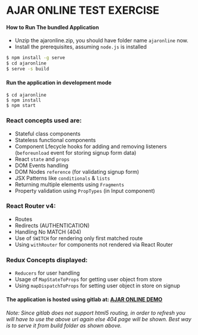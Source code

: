 # AJAR ONLINE TEST EXERCISE

#### How to Run The bundled Application
- Unzip the ajaronline.zip, you should have folder name `ajaronline` now.
- Install the prerequisites, assuming `node.js` is installed
```sh
$ npm install -g serve
$ cd ajaronline
$ serve -s build
```

#### Run the application in development mode
```
$ cd ajaronline
$ npm install
$ npm start
```
### React concepts used are:
- Stateful class components
- Stateless functional components
- Component Lfecycle hooks for adding and removing listeners (`beforeunload` event for storing signup form data)
- React `state` and `props`
- DOM Events handling
- DOM Nodes `reference` (for validating signup form)
- JSX Patterns like `conditionals` & `lists`
- Returning multiple elements using `Fragments`
- Property validation using `PropTypes` (in Input component)

### React Router v4:
- Routes 
- Redirects (AUTHENTICATION)
- Handling No MATCH (404)
- Use of `SWITCH` for rendering only first matched route
- Using `withRouter` for components not rendered via React Router

### Redux Concepts displayed:
- `Reducers` for user handling
- Usage of `MapStateToProps` for getting user object from store
- Using `mapDispatchToProps` for setting user object in store on signup

#### The application is hosted using gitlab at: [AJAR ONLINE DEMO](https://ashfaqpatwari.gitlab.io/ajardemo/)

###### Note: Since gitlab does not support html5 routing, in order to refresh you will have to use the above url again else 404 page will be shown. Best way is to serve it from build folder as shown above.

